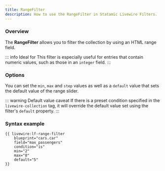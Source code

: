 ```yaml
---
title: RangeFilter
description: How to use the RangeFilter in Statamic Livewire Filters.
---
```


### Overview

The **RangeFilter** allows you to filter the collection by using an HTML range field.

::: info Ideal for
This filter is especially useful for entries that contain numeric values, such as those in an `integer` field.
:::

### Options

You can set the `min`, `max` and `step` values as well as a `default` value that sets the default value of the range slider.

::: warning Default value caveat
If there is a preset condition specified in the `livewire-collection` tag, it will override the default value set using the filter's `default` property.
:::

### Syntax example

```antlers
{{ livewire:lf-range-filter
    blueprint="cars.car"
    field="max_passengers"
    condition="is"
    min="2"
    max="8"
    default="5"
}}
``` 